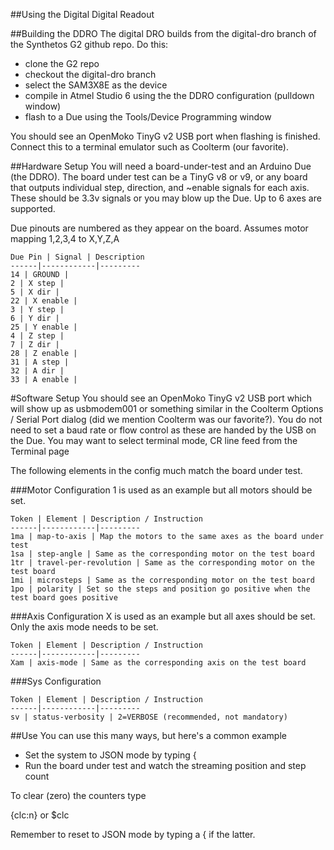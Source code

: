 ##Using the Digital Digital Readout

##Building the DDRO
The digital DRO builds from the digital-dro branch of the Synthetos G2 github repo. Do this:

- clone the G2 repo
- checkout the digital-dro branch
- select the SAM3X8E as the device
- compile in Atmel Studio 6 using the the DDRO configuration (pulldown window)
- flash to a Due using the Tools/Device Programming window

You should see an OpenMoko TinyG v2 USB port when flashing is finished. Connect this to a terminal emulator such as Coolterm (our favorite).

##Hardware Setup
You will need a board-under-test and an Arduino Due (the DDRO). The board under test can be a TinyG v8 or v9, or any board that outputs individual step, direction, and ~enable signals for each axis. These should be 3.3v signals or you may blow up the Due. Up to 6 axes are supported.

Due pinouts are numbered as they appear on the board. Assumes motor mapping 1,2,3,4 to X,Y,Z,A

	Due Pin | Signal | Description
	------|------------|---------
	14 | GROUND | 
	2 | X step | 
	5 | X dir | 
	22 | X enable | 
	3 | Y step | 
	6 | Y dir | 
	25 | Y enable | 
	4 | Z step | 
	7 | Z dir | 
	28 | Z enable | 
	31 | A step | 
	32 | A dir | 
	33 | A enable | 

#Software Setup
You should see an OpenMoko TinyG v2 USB port which will show up as usbmodem001 or something similar in the Coolterm Options / Serial Port dialog (did we mention Coolterm was our favorite?). You do not need to set a baud rate or flow control as these are handed by the USB on the Due. You may want to select terminal mode, CR line feed from the Terminal page

The following elements in the config much match the board under test.

###Motor Configuration
1 is used as an example but all motors should be set.

	Token | Element | Description / Instruction 
	------|------------|---------
	1ma | map-to-axis | Map the motors to the same axes as the board under test 
	1sa | step-angle | Same as the corresponding motor on the test board
	1tr | travel-per-revolution | Same as the corresponding motor on the test board
	1mi | microsteps | Same as the corresponding motor on the test board
	1po | polarity | Set so the steps and position go positive when the test board goes positive

###Axis Configuration
X is used as an example but all axes should be set. Only the axis mode needs to be set.

	Token | Element | Description / Instruction 
	------|------------|---------
	Xam | axis-mode | Same as the corresponding axis on the test board

###Sys Configuration

	Token | Element | Description / Instruction 
	------|------------|---------
	sv | status-verbosity | 2=VERBOSE (recommended, not mandatory)

##Use
You can use this many ways, but here's a common example

 - Set the system to JSON mode by typing { <CR>
 - Run the board under test and watch the streaming position and step count

To clear (zero) the counters type

{clc:n} or $clc

Remember to reset to JSON mode by typing a { if the latter.
